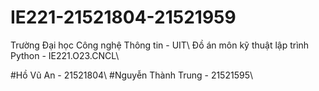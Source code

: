 # IE221-21521804-21521959

Trường Đại học Công nghệ Thông tin - UIT\\
Đồ án môn kỹ thuật lập trình Python - IE221.O23.CNCL\\

#Hồ Vũ An - 21521804\\
#Nguyễn Thành Trung - 21521595\\
